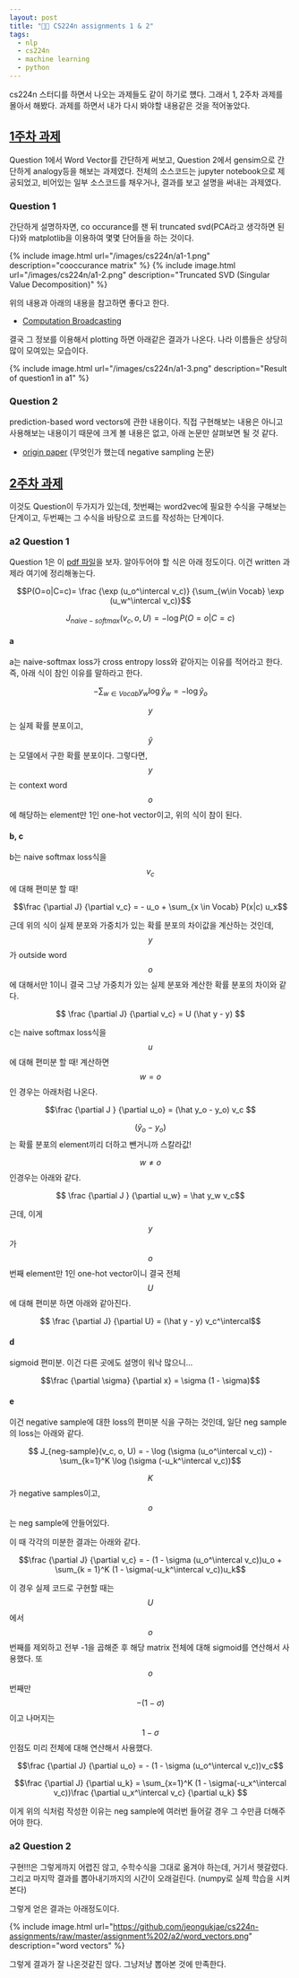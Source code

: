 ```yaml
---
layout: post
title: "👨‍💻 CS224n assignments 1 & 2"
tags:
  - nlp
  - cs224n
  - machine learning
  - python
---
```


cs224n 스터디를 하면서 나오는 과제들도 같이 하기로 헀다. 그래서 1, 2주차 과제를 몰아서 해봤다. 과제를 하면서 내가 다시 봐야할 내용같은 것을 적어놓았다.

## [1주차 과제](https://github.com/jeongukjae/cs224n-assignments/blob/master/assignment%201/exploring_word_vectors.ipynb)

Question 1에서 Word Vector를 간단하게 써보고, Question 2에서 gensim으로 간단하게 analogy등을 해보는 과제였다. 전체의 소스코드는 jupyter notebook으로 제공되었고, 비어있는 일부 소스코드를 채우거나, 결과를 보고 설명을 써내는 과제였다.

### Question 1

간단하게 설명하자면, co occurance를 잰 뒤 truncated svd(PCA라고 생각하면 된다)와 matplotlib을 이용하여 몇몇 단어들을 하는 것이다.

{% include image.html url="/images/cs224n/a1-1.png" description="cooccurance matrix" %}
{% include image.html url="/images/cs224n/a1-2.png" description="Truncated SVD (Singular Value Decomposition)" %}

위의 내용과 아래의 내용을 참고하면 좋다고 한다.

* [Computation Broadcasting](https://jakevdp.github.io/PythonDataScienceHandbook/02.05-computation-on-arrays-broadcasting.html)

결국 그 정보를 이용해서 plotting 하면 아래같은 결과가 나온다. 나라 이름들은 상당히 많이 모여있는 모습이다.

{% include image.html url="/images/cs224n/a1-3.png" description="Result of question1 in a1" %}

### Question 2

prediction-based word vectors에 관한 내용이다. 직접 구현해보는 내용은 아니고 사용해보는 내용이기 때문에 크게 볼 내용은 없고, 아래 논문만 살펴보면 될 것 같다.

* [origin paper](https://papers.nips.cc/paper/5021-distributed-representations-of-words-and-phrases-and-their-compositionality.pdf) (무엇인가 했는데 negative sampling 논문)

## [2주차 과제](https://github.com/jeongukjae/cs224n-assignments/tree/master/assignment%202/a2)

이것도 Question이 두가지가 있는데, 첫번째는 word2vec에 필요한 수식을 구해보는 단계이고, 두번째는 그 수식을 바탕으로 코드를 작성하는 단계이다.

### a2 Question 1

Question 1은 이 [pdf 파일](https://github.com/jeongukjae/cs224n-assignments/blob/master/assignment%202/a2.pdf)을 보자. 알아두어야 할 식은 아래 정도이다. 이건 written 과제라 여기에 정리해놓는다.

$$P(O=o|C=c)= \frac {\exp (u_o^\intercal v_c)} {\sum_{w\in Vocab} \exp (u_w^\intercal v_c)}$$

$$J_{naive-softmax}(v_c, o, U) = - \log P(O=o|C=c)$$

#### a

a는 naive-softmax loss가 cross entropy loss와 같아지는 이유를 적어라고 한다. 즉, 아래 식이 참인 이유를 말하라고 한다.

$$ - \sum_{w \in Vocab} y_w \log \hat y_w = - \log \hat y_o $$

$$y$$는 실제 확률 분포이고, $$\hat y$$는 모델에서 구한 확률 분포이다. 그렇다면, $$y$$는 context word $$o$$에 해당하는 element만 1인 one-hot vector이고, 위의 식이 참이 된다.

#### b, c

b는 naive softmax loss식을 $$v_c$$에 대해 편미분 할 때!

$$\frac {\partial J} {\partial v_c} = - u_o + \sum_{x \in Vocab} P(x|c) u_x$$

근데 위의 식이 실제 분포와 가중치가 있는 확률 분포의 차이값을 계산하는 것인데, $$y$$가 outside word $$o$$에 대해서만 1이니 결국 그냥 가중치가 있는 실제 분포와 계산한 확률 분포의 차이와 같다.

$$ \frac {\partial J} {\partial v_c} = U (\hat y - y) $$

c는 naive softmax loss식을 $$u$$에 대해 편미분 할 때! 계산하면 $$ w = o $$인 경우는 아래처럼 나온다.

$$\frac {\partial J } {\partial u_o} = (\hat y_o - y_o) v_c $$

$$(\hat y_o - y_o)$$ 는 확률 분포의 element끼리 더하고 뺀거니까 스칼라값!

$$ w \neq o$$인경우는 아래와 같다.

$$ \frac {\partial J } {\partial u_w} = \hat y_w v_c$$

근데, 이게 $$y$$가 $$o$$번째 element만 1인 one-hot vector이니 결국 전체 $$U$$에 대해 편미분 하면 아래와 같아진다.

$$ \frac {\partial J} {\partial U} = (\hat y - y) v_c^\intercal$$

#### d

sigmoid 편미분. 이건 다른 곳에도 설명이 워낙 많으니...

$$\frac {\partial \sigma} {\partial x} = \sigma (1 - \sigma)$$

#### e

이건 negative sample에 대한 loss의 편미분 식을 구하는 것인데, 일단 neg sample의 loss는 아래와 같다.

$$ J_{neg-sample}(v_c, o, U) = - \log (\sigma (u_o^\intercal v_c)) - \sum_{k=1}^K \log (\sigma (-u_k^\intercal v_c))$$

$$K$$가 negative samples이고, $$o$$는 neg sample에 안들어있다.

이 때 각각의 미분한 결과는 아래와 같다.

$$\frac {\partial J} {\partial v_c} = - (1 - \sigma (u_o^\intercal v_c))u_o + \sum_{k = 1}^K (1 - \sigma(-u_k^\intercal v_c))u_k$$

이 경우 실제 코드로 구현할 때는 $$U$$에서 $$o$$번째를 제외하고 전부 -1을 곱해준 후 해당 matrix 전체에 대해 sigmoid를 연산해서 사용했다. 또 $$o$$번째만 $$ - (1 - \sigma)$$이고 나머지는 $$1- \sigma$$인점도 미리 전체에 대해 연산해서 사용했다.

$$\frac {\partial J} {\partial u_o} = - (1 - \sigma (u_o^\intercal v_c))v_c$$

$$\frac {\partial J} {\partial u_k} = \sum_{x=1}^K (1 - \sigma(-u_x^\intercal v_c))\frac {\partial u_x^\intercal v_c} {\partial u_k} $$

이게 위의 식처럼 작성한 이유는 neg sample에 여러번 들어갈 경우 그 수만큼 더해주어야 한다.

### a2 Question 2

구현!!!은 그렇게까지 어렵진 않고, 수학수식을 그대로 옮겨야 하는데, 거기서 헷갈렸다. 그리고 마지막 결과를 뽑아내기까지의 시간이 오래걸린다. (numpy로 실제 학습을 시켜본다)

그렇게 얻은 결과는 아래정도이다.

{% include image.html url="https://github.com/jeongukjae/cs224n-assignments/raw/master/assignment%202/a2/word_vectors.png" description="word vectors" %}

그렇게 결과가 잘 나온것같진 않다. 그냥저냥 뽑아본 것에 만족한다.
